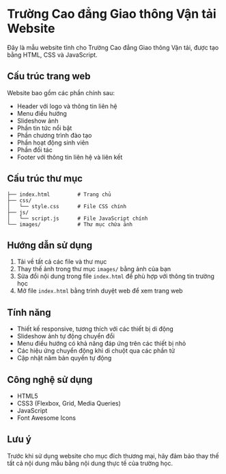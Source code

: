 # Trường Cao đẳng Giao thông Vận tải Website

Đây là mẫu website tĩnh cho Trường Cao đẳng Giao thông Vận tải, được tạo bằng HTML, CSS và JavaScript.

## Cấu trúc trang web

Website bao gồm các phần chính sau:
- Header với logo và thông tin liên hệ
- Menu điều hướng
- Slideshow ảnh
- Phần tin tức nổi bật
- Phần chương trình đào tạo
- Phần hoạt động sinh viên
- Phần đối tác
- Footer với thông tin liên hệ và liên kết

## Cấu trúc thư mục

```
├── index.html         # Trang chủ
├── css/
│   └── style.css      # File CSS chính
├── js/
│   └── script.js      # File JavaScript chính
└── images/            # Thư mục chứa ảnh
```

## Hướng dẫn sử dụng

1. Tải về tất cả các file và thư mục
2. Thay thế ảnh trong thư mục `images/` bằng ảnh của bạn
3. Sửa đổi nội dung trong file `index.html` để phù hợp với thông tin trường học
4. Mở file `index.html` bằng trình duyệt web để xem trang web

## Tính năng

- Thiết kế responsive, tương thích với các thiết bị di động
- Slideshow ảnh tự động chuyển đổi
- Menu điều hướng có khả năng đáp ứng trên các thiết bị nhỏ
- Các hiệu ứng chuyển động khi di chuột qua các phần tử
- Cập nhật năm bản quyền tự động

## Công nghệ sử dụng

- HTML5
- CSS3 (Flexbox, Grid, Media Queries)
- JavaScript
- Font Awesome Icons

## Lưu ý

Trước khi sử dụng website cho mục đích thương mại, hãy đảm bảo thay thế tất cả nội dung mẫu bằng nội dung thực tế của trường học. 